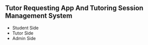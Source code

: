 **Tutor Requesting App And Tutoring Session Management System**
---
- Student Side
- Tutor Side
- Admin Side
